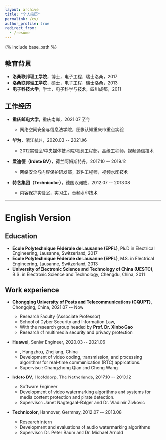```yaml
---
layout: archive
title: "个人简历"
permalink: /cv/
author_profile: true
redirect_from:
  - /resume
---
```


{% include base_path %}

## 教育背景
* **洛桑联邦理工学院**，博士，电子工程，瑞士洛桑，2017
* **洛桑联邦理工学院**，硕士，电子工程，瑞士洛桑，2013
* **电子科技大学**，学士，电子科学与技术，四川成都，2011

## 工作经历
* **重庆邮电大学**，重庆南岸，2021.07 至今
  * 网络空间安全与信息法学院，图像认知重庆市重点实验
  
* **华为**，浙江杭州，2020.03 -- 2021.06
  * 2012实验室/中央媒体技术院/视频工程部，高级工程师，视频通信技术
  
* **爱迪德（Irdeto BV）**，荷兰阿姆斯特丹，2017.10 -- 2019.12
  * 网络安全与内容保护研发部，软件工程师，视频水印技术
  
* **特艺集团（Technicolor）**，德国汉诺威，2012.07 -- 2013.08
  * 内容保护实验室，实习生，音频水印技术
  

***
# English Version

## Education

* **École Polytechnique Fédérale de Lausanne (EPFL)**, Ph.D in Electrical Engineering, Lausanne, Switzerland, 2017
* **École Polytechnique Fédérale de Lausanne (EPFL)**, M.S. in Electrical Engineering, Lausanne, Switzerland, 2013
* **University of Electronic Science and Technology of China (UESTC)**, B.S. in Electronic Science and Technology, Chengdu, China, 2011

## Work experience

* **Chongqing University of Posts and Telecommunications (CQUPT)**, Chongqing, China, 2021.07 -- Now
  * Research Faculty (Associate Professor)
  * School of Cyber Security and Information Law, 
  * With the research group headed by **Prof. Dr. Xinbo Gao**
  * Research of multimedia security and privacy protection
  
* **Huawei**, Senior Engineer, 2020.03 -- 2021.06
  * , Hangzhou, Zhejiang, China
  * Development of video coding, transmission, and processing algorithms for real-time communication (RTC) applications.
  * Supervisor: Changzhong Qian and Cheng Wang
  
* **Irdeto BV**, Hoofddorp, The Netherlands, 2017.10 -- 2019.12
  * Software Engineer
  * Development of video watermarking algorithms and systems for media content protection and pirate detection.
  * Supervisor: Janet Nagtegaal-Bolger and Dr. Vladimir Zivkovic

* **Technicolor**, Hannover, Germnay, 2012.07 -- 2013.08
  * Research Intern
  * Development and evaluations of audio watermarking algorithms
  * Supervisor: Dr. Peter Baum and Dr. Michael Arnold
